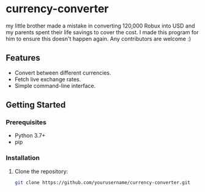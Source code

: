 # currency-converter

my little brother made a mistake in converting 120,000 Robux into USD and my parents spent their life savings to cover the cost. I made this program for him to ensure this doesn't happen again. Any contributors are welcome :)

## Features
- Convert between different currencies.
- Fetch live exchange rates.
- Simple command-line interface.

## Getting Started

### Prerequisites
- Python 3.7+
- pip

### Installation
1. Clone the repository:
   ```sh
   git clone https://github.com/yourusername/currency-converter.git
